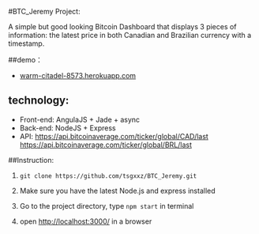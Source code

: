 #BTC_Jeremy Project:

A simple but good looking Bitcoin Dashboard that displays 3 pieces of information: the latest price in both Canadian and Brazilian currency with a timestamp.

##demo：
- [warm-citadel-8573.herokuapp.com](http://warm-citadel-8573.herokuapp.com)

## technology:

- Front-end: AngulaJS + Jade + async
- Back-end: NodeJS + Express
- API: 
	https://api.bitcoinaverage.com/ticker/global/CAD/last
	https://api.bitcoinaverage.com/ticker/global/BRL/last
	
##Instruction:


1. `git clone https://github.com/tsgxxz/BTC_Jeremy.git`

2. Make sure you have the latest Node.js and express installed

3. Go to the project directory, type `npm start` in terminal
4. open [http://localhost:3000/](http://localhost:3000/) in a browser
